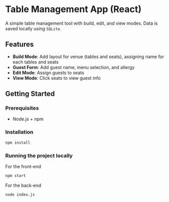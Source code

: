 # Table Management App (React)

A simple table management tool with build, edit, and view modes. Data is saved locally using `SQLite`.

## Features

- **Build Mode**: Add layout for venue (tables and seats), assigning name for each tables and seats
- **Guest Form**: Add guest name, menu selection, and allergy
- **Edit Mode**: Assign guests to seats
- **View Mode**: Click seats to view guest info

## Getting Started

### Prerequisites

- Node.js + npm

### Installation

```bash
npm install
```

### Running the project locally
For the front-end
```bash
npm start
```

For the back-end
```bash
node index.js
```
